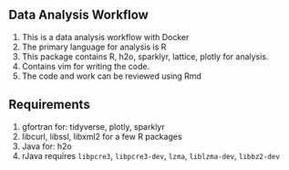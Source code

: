 ## Data Analysis Workflow
1. This is a data analysis workflow with Docker
2. The primary language for analysis is R
3. This package contains R, h2o, sparklyr, lattice, plotly for analysis. 
4. Contains vim for writing the code. 
5. The code and work can be reviewed using Rmd

## Requirements
1. gfortran for: tidyverse, plotly, sparklyr
2. libcurl, libssl, libxml2 for a few R packages
3. Java for: h2o
4. rJava requires `libpcre3`, `libpcre3-dev`, `lzma`, `liblzma-dev`, `libbz2-dev`

